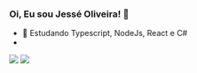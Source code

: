 ### Oi, Eu sou Jessé Oliveira! 👋

<!--
**JesseLD/JesseLD** is a ✨ _special_ ✨ repository because its `README.md` (this file) appears on your GitHub profile.

Here are some ideas to get you started:

- 🔭 I’m currently working on ...
- 🌱 Estudando Typescript, NodeJs, React e C# ...
- 👯 I’m looking to collaborate on ...
- 🤔 I’m looking for help with ...
- 💬 Ask me about ...
- 📫 How to reach me: ...
- 😄 Pronouns: ...
- ⚡ Fun fact: ...
-->

- 🌱 Estudando Typescript, NodeJs, React e C#
-
<div>
  <!--![JesseLD's GitHub stats](https://github-readme-stats.vercel.app/api?username=JesseLD&hide=contribs,prs)-->
  <img src="https://github-readme-stats.vercel.app/api?username=JesseLD&show_icons=true&theme=tokyonight"/>
  <img src="https://github-readme-stats.vercel.app/api/top-langs/?username=JesseLD&layout=compact"/>

  
  
<div/>
